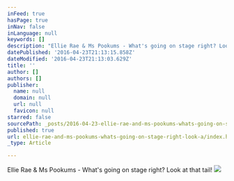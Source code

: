 ```yaml
---
inFeed: true
hasPage: true
inNav: false
inLanguage: null
keywords: []
description: "Ellie Rae & Ms Pookums - What's going on stage right? Look at that tail!"
datePublished: '2016-04-23T21:13:15.858Z'
dateModified: '2016-04-23T21:13:03.629Z'
title: ''
author: []
authors: []
publisher:
  name: null
  domain: null
  url: null
  favicon: null
starred: false
sourcePath: _posts/2016-04-23-ellie-rae-and-ms-pookums-whats-going-on-stage-right-look-a.md
published: true
url: ellie-rae-and-ms-pookums-whats-going-on-stage-right-look-a/index.html
_type: Article

---
```

Ellie Rae & Ms Pookums - What's going on stage right? Look at that tail!
![](https://the-grid-user-content.s3-us-west-2.amazonaws.com/c32d0af3-bfd0-496a-893a-60cf0b171171.jpg)